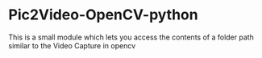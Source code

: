 # Pic2Video-OpenCV-python
This is a small module which lets you access the contents of a folder path similar to the Video Capture in opencv
